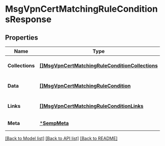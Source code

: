 # MsgVpnCertMatchingRuleConditionsResponse

## Properties
Name | Type | Description | Notes
------------ | ------------- | ------------- | -------------
**Collections** | [**[]MsgVpnCertMatchingRuleConditionCollections**](MsgVpnCertMatchingRuleConditionCollections.md) |  | [optional] [default to null]
**Data** | [**[]MsgVpnCertMatchingRuleCondition**](MsgVpnCertMatchingRuleCondition.md) |  | [optional] [default to null]
**Links** | [**[]MsgVpnCertMatchingRuleConditionLinks**](MsgVpnCertMatchingRuleConditionLinks.md) |  | [optional] [default to null]
**Meta** | [***SempMeta**](SempMeta.md) |  | [default to null]

[[Back to Model list]](../README.md#documentation-for-models) [[Back to API list]](../README.md#documentation-for-api-endpoints) [[Back to README]](../README.md)

